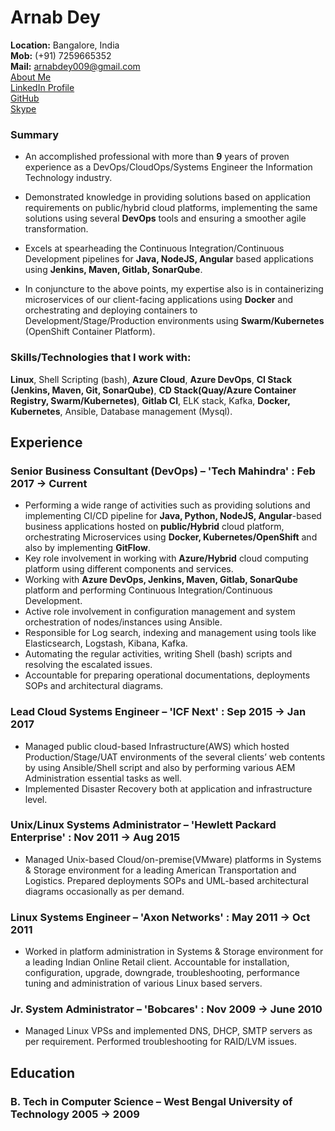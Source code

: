 # Arnab Dey

**Location:** Bangalore, India  
**Mob:** (+91) 7259665352\
**Mail:** arnabdey009@gmail.com  
<a href="https://about.me/arnabdey" target="_blank"> About Me</a>  
<a href="https://www.linkedin.com/in/arnabdey73/" target="_blank"> LinkedIn Profile</a>  
<a href="https://github.com/arnabdey73/resume/blob/master/resume.pdf" target="_blank"> GitHub</a>  
<a href="https://join.skype.com/invite/DY98mJotGRxj" >Skype</a>

### Summary

* An accomplished professional with more than **9** years of proven experience as a DevOps/CloudOps/Systems Engineer the Information Technology industry.

* Demonstrated knowledge in providing solutions based on application requirements on public/hybrid cloud platforms, implementing the same solutions using several **DevOps** tools and ensuring a smoother agile transformation.  

* Excels at spearheading the Continuous Integration/Continuous Development pipelines for **Java, NodeJS, Angular** based applications using **Jenkins, Maven, Gitlab, SonarQube**.

* In conjuncture to the above points, my expertise also is in containerizing microservices of our client-facing applications using **Docker** and  orchestrating and deploying containers to Development/Stage/Production environments using **Swarm/Kubernetes** (OpenShift Container Platform).


### Skills/Technologies that I work with:

**Linux**, Shell Scripting (bash), **Azure Cloud**, **Azure DevOps**, **CI Stack (Jenkins, Maven, Git, SonarQube)**, **CD Stack(Quay/Azure Container Registry, Swarm/Kubernetes)**, **Gitlab CI**, ELK stack, Kafka, **Docker, Kubernetes**, Ansible, Database management (Mysql).  

## Experience

### Senior Business Consultant (DevOps) – 'Tech Mahindra' : Feb 2017 → Current

* Performing a wide range of activities such as providing solutions and implementing CI/CD pipeline for **Java, Python, NodeJS, Angular**-based business applications hosted on **public/Hybrid** cloud platform, orchestrating Microservices using **Docker, Kubernetes/OpenShift** and also by implementing **GitFlow**.
* Key role involvement in working with **Azure/Hybrid** cloud computing platform using different components and services.
* Working with **Azure DevOps, Jenkins, Maven, Gitlab, SonarQube** platform and performing Continuous Integration/Continuous Development.
* Active role involvement in configuration management and system orchestration of nodes/instances using Ansible.
* Responsible for Log search, indexing and management using tools like Elasticsearch, Logstash, Kibana, Kafka.
* Automating the regular activities, writing Shell (bash) scripts and resolving the escalated issues.
* Accountable for preparing operational documentations, deployments SOPs and architectural diagrams.

### Lead Cloud Systems Engineer – 'ICF Next' : Sep 2015 → Jan 2017

* Managed public cloud-based Infrastructure(AWS) which hosted Production/Stage/UAT environments of the several clients’ web contents by using Ansible/Shell script and also by performing various AEM Administration essential tasks as well.
* Implemented Disaster Recovery both at application and infrastructure level.

### Unix/Linux Systems Administrator – 'Hewlett Packard Enterprise' : Nov 2011 → Aug 2015

* Managed Unix-based Cloud/on-premise(VMware) platforms in Systems & Storage environment for a leading American Transportation and Logistics. Prepared deployments SOPs and UML-based architectural diagrams occasionally as per demand.

### Linux Systems Engineer – 'Axon Networks' : May 2011 → Oct 2011

* Worked in platform administration in Systems & Storage environment for a leading Indian Online Retail client. Accountable for installation, configuration, upgrade, downgrade, troubleshooting, performance tuning and administration of various Linux based servers.

### Jr. System Administrator – 'Bobcares' : Nov 2009 → June 2010

* Managed Linux VPSs and implemented DNS, DHCP, SMTP servers as per requirement. Performed troubleshooting for RAID/LVM issues.

## Education

### B. Tech in Computer Science – West Bengal University of Technology 2005 → 2009
